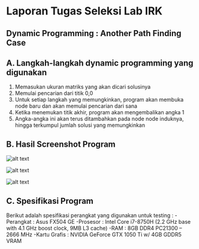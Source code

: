 # Laporan Tugas Seleksi Lab IRK
## Dynamic Programming : Another Path Finding Case

## A. Langkah-langkah dynamic programming yang digunakan

1. Memasukan ukuran matriks yang akan dicari solusinya
2. Memulai pencarian dari titik 0,0
3. Untuk setiap langkah yang memungkinkan, program akan membuka node baru dan akan memulai pencarian dari sana
4. Ketika menemukan titik akhir, program akan mengembalikan angka 1
5. Angka-angka ini akan terus ditambahkan pada node node induknya, hingga terkumpul jumlah solusi yang memungkinkan

## B. Hasil Screenshot Program

![alt text](https://github.com/putugde/Another-Path-Finding-Case/blob/master/1.png)

![alt text](https://github.com/putugde/Another-Path-Finding-Case/blob/master/2.png)

![alt text](https://github.com/putugde/Another-Path-Finding-Case/blob/master/3.png)

## C. Spesifikasi Program

Berikut adalah spesifikasi perangkat yang digunakan untuk testing :
-Perangkat : Asus FX504 GE
-Prosesor : Intel Core i7-8750H (2.2 GHz base with 4.1 GHz boost clock, 9MB L3 cache)
-RAM : 8GB DDR4 PC21300 – 2666 MHz
-Kartu Grafis : NVIDIA GeForce GTX 1050 Ti w/ 4GB GDDR5 VRAM
